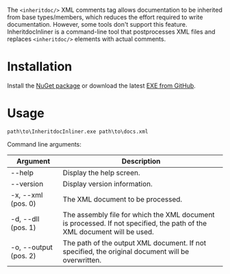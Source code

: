 The `<inheritdoc/>` XML comments tag allows documentation to be inherited from
base types/members, which reduces the effort required to write documentation.
However, some tools don't support this feature. InheritdocInliner is a
command-line tool that postprocesses XML files and replaces `<inheritdoc/>`
elements with actual comments.

# Installation
Install the [NuGet package](https://www.nuget.org/packages/InheritdocInliner/)
or download the latest
[EXE from GitHub](https://github.com/Artees/InheritdocInliner/releases).

# Usage
`path\to\InheritdocInliner.exe path\to\docs.xml`

Command line arguments:

| Argument                   | Description                                                                                                             |
| -------------------------- | ----------------------------------------------------------------------------------------------------------------------- |
| --help                     | Display the help screen.                                                                                                |
| --version                  | Display version information.                                                                                            |
| -x, --xml (pos.&nbsp;0)    | The XML document to be processed.                                                                                       |
| -d, --dll (pos.&nbsp;1)    | The assembly file for which the XML document is processed. If not specified, the path of the XML document will be used. |
| -o, --output (pos.&nbsp;2) | The path of the output XML document. If not specified, the original document will be overwritten.                       |
